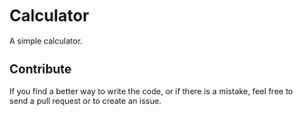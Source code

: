 # Calculator

A simple calculator.

## Contribute

If you find a better way to write the code, or if there is a mistake, feel free
to send a pull request or to create an issue.

[crate-link]: https://crates.io/crates/calcu
[crate-badge]: https://img.shields.io/crates/v/calcu.svg?style=flat-square
[build-badge]: https://img.shields.io/travis/aapr0x/calcu.svg?style=flat-square
[build-link]: https://travis-ci.org/aapr0x/calcu
